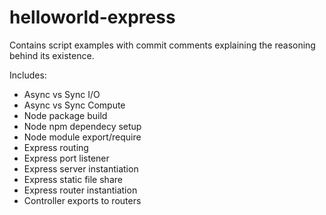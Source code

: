 # helloworld-express
Contains script examples with commit comments explaining the reasoning behind its existence.

Includes:
- Async vs Sync I/O
- Async vs Sync Compute
- Node package build
- Node npm dependecy setup
- Node module export/require
- Express routing
- Express port listener
- Express server instantiation
- Express static file share
- Express router instantiation
- Controller exports to routers